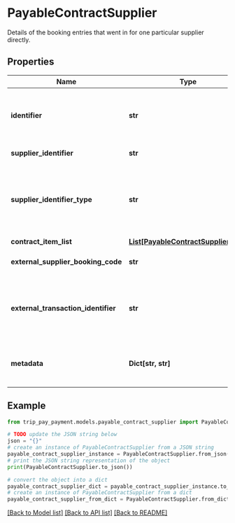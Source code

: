 # PayableContractSupplier

Details of the booking entries that went in for one particular supplier directly.

## Properties

Name | Type | Description | Notes
------------ | ------------- | ------------- | -------------
**identifier** | **str** | Unique identifier used to track the contract. Will auto-generate on if doesn&#39;t exist. | [optional] 
**supplier_identifier** | **str** | Supplier identifier  | 
**supplier_identifier_type** | **str** | Indicates whether the supplierIdentifier can be found internally or is mapped via an external identifier | 
**contract_item_list** | [**List[PayableContractSupplierItem]**](PayableContractSupplierItem.md) |  | 
**external_supplier_booking_code** | **str** | External booking code generated by the affiliate | [optional] 
**external_transaction_identifier** | **str** | External transaction identifier populated when agent responsible for acquiring | [optional] 
**metadata** | **Dict[str, str]** | Place to add more data related to the booking contract. | [optional] 

## Example

```python
from trip_pay_payment.models.payable_contract_supplier import PayableContractSupplier

# TODO update the JSON string below
json = "{}"
# create an instance of PayableContractSupplier from a JSON string
payable_contract_supplier_instance = PayableContractSupplier.from_json(json)
# print the JSON string representation of the object
print(PayableContractSupplier.to_json())

# convert the object into a dict
payable_contract_supplier_dict = payable_contract_supplier_instance.to_dict()
# create an instance of PayableContractSupplier from a dict
payable_contract_supplier_from_dict = PayableContractSupplier.from_dict(payable_contract_supplier_dict)
```
[[Back to Model list]](../README.md#documentation-for-models) [[Back to API list]](../README.md#documentation-for-api-endpoints) [[Back to README]](../README.md)



